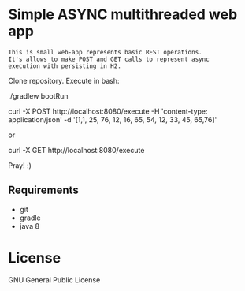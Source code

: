 Simple ASYNC multithreaded web app
============

    This is small web-app represents basic REST operations.  
    It's allows to make POST and GET calls to represent async  
    execution with persisting in H2.  

Clone repository. Execute in bash:  

./gradlew bootRun

curl -X POST http://localhost:8080/execute -H 'content-type: application/json' -d '[1,1, 25, 76, 12, 16, 65, 54, 12, 33, 45, 65,76]'  

or 

curl -X GET http://localhost:8080/execute 

Pray! :)

Requirements
--------------------
- git
- gradle
- java 8

License
=======

GNU General Public License